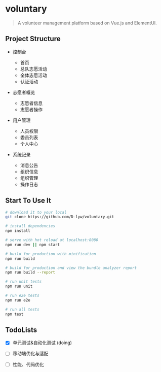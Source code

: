 # voluntary

> A volunteer management platform based on Vue.js and ElementUI. 

## Project Structure

  + 控制台
  
    - 首页
    - 总队志愿活动
    - 全体志愿活动
    - 认证活动
    
  + 志愿者概览
  
    - 志愿者信息
    - 志愿者操作
    
  + 用户管理
  
    - 人员权限
    - 委员列表
    - 个人中心
    
  + 系统记录
  
    - 消息公告
    - 组织信息
    - 组织管理
    - 操作日志



## Start To Use It

``` bash
# download it to your local
git clone https://github.com/D-lyw/voluntary.git

# install dependencies
npm install

# serve with hot reload at localhost:8080
npm run dev || npm start

# build for production with minification
npm run build

# build for production and view the bundle analyzer report
npm run build --report

# run unit tests
npm run unit

# run e2e tests
npm run e2e

# run all tests
npm test
```

## TodoLists

- [x] 单元测试&自动化测试 (doing)
 
- [ ] 移动端优化与适配

- [ ] 性能、代码优化

